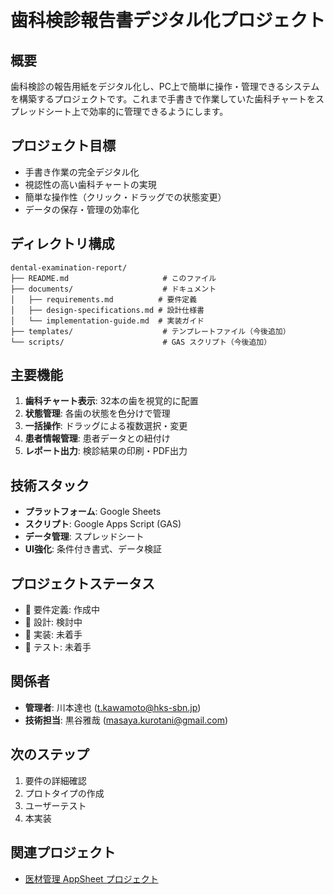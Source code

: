 # 歯科検診報告書デジタル化プロジェクト

## 概要
歯科検診の報告用紙をデジタル化し、PC上で簡単に操作・管理できるシステムを構築するプロジェクトです。これまで手書きで作業していた歯科チャートをスプレッドシート上で効率的に管理できるようにします。

## プロジェクト目標
- 手書き作業の完全デジタル化
- 視認性の高い歯科チャートの実現
- 簡単な操作性（クリック・ドラッグでの状態変更）
- データの保存・管理の効率化

## ディレクトリ構成
```
dental-examination-report/
├── README.md                     # このファイル
├── documents/                    # ドキュメント
│   ├── requirements.md          # 要件定義
│   ├── design-specifications.md # 設計仕様書
│   └── implementation-guide.md  # 実装ガイド
├── templates/                    # テンプレートファイル（今後追加）
└── scripts/                      # GAS スクリプト（今後追加）
```

## 主要機能
1. **歯科チャート表示**: 32本の歯を視覚的に配置
2. **状態管理**: 各歯の状態を色分けで管理
3. **一括操作**: ドラッグによる複数選択・変更
4. **患者情報管理**: 患者データとの紐付け
5. **レポート出力**: 検診結果の印刷・PDF出力

## 技術スタック
- **プラットフォーム**: Google Sheets
- **スクリプト**: Google Apps Script (GAS)
- **データ管理**: スプレッドシート
- **UI強化**: 条件付き書式、データ検証

## プロジェクトステータス
- 📝 要件定義: 作成中
- 📐 設計: 検討中
- 🔧 実装: 未着手
- 🧪 テスト: 未着手

## 関係者
- **管理者**: 川本達也 (t.kawamoto@hks-sbn.jp)
- **技術担当**: 黒谷雅哉 (masaya.kurotani@gmail.com)

## 次のステップ
1. 要件の詳細確認
2. プロトタイプの作成
3. ユーザーテスト
4. 本実装

## 関連プロジェクト
- [医材管理 AppSheet プロジェクト](../medical-supplies-appsheet/)